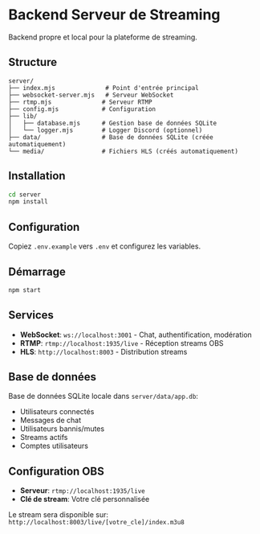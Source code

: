 # Backend Serveur de Streaming

Backend propre et local pour la plateforme de streaming.

## Structure

```
server/
├── index.mjs              # Point d'entrée principal
├── websocket-server.mjs   # Serveur WebSocket
├── rtmp.mjs              # Serveur RTMP
├── config.mjs            # Configuration
├── lib/
│   ├── database.mjs      # Gestion base de données SQLite
│   └── logger.mjs        # Logger Discord (optionnel)
├── data/                 # Base de données SQLite (créée automatiquement)
└── media/                # Fichiers HLS (créés automatiquement)
```

## Installation

```bash
cd server
npm install
```

## Configuration

Copiez `.env.example` vers `.env` et configurez les variables.

## Démarrage

```bash
npm start
```

## Services

- **WebSocket**: `ws://localhost:3001` - Chat, authentification, modération
- **RTMP**: `rtmp://localhost:1935/live` - Réception streams OBS
- **HLS**: `http://localhost:8003` - Distribution streams

## Base de données

Base de données SQLite locale dans `server/data/app.db`:

- Utilisateurs connectés
- Messages de chat
- Utilisateurs bannis/mutes
- Streams actifs
- Comptes utilisateurs

## Configuration OBS

- **Serveur**: `rtmp://localhost:1935/live`
- **Clé de stream**: Votre clé personnalisée

Le stream sera disponible sur: `http://localhost:8003/live/[votre_cle]/index.m3u8`
